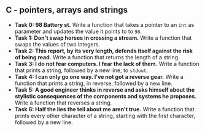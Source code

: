 ## C - pointers, arrays and strings

- **Task 0: 98 Battery st.** Write a function that takes a pointer to an `int` as parameter and updates the value it points to to `98`.
- **Task 1: Don't swap horses in crossing a stream.** Write a function that swaps the values of two integers.
- **Task 2: This report, by its very length, defends itself against the risk of being read.** Write a function that returns the length of a string.
- **Task 3: I do not fear computers. I fear the lack of them.** Write a function that prints a string, followed by a new line, to `stdout`.
- **Task 4: I can only go one way. I've not got a reverse gear.** Write a function that prints a string, in reverse, followed by a new line.
- **Task 5: A good engineer thinks in reverse and asks himself about the stylistic consequences of the components and systems he proposes.** Write a function that reverses a string.
- **Task 6: Half the lies the tell about me aren't true.** Write a function that prints every other character of a string, starting with the first character, followed by a new line.
